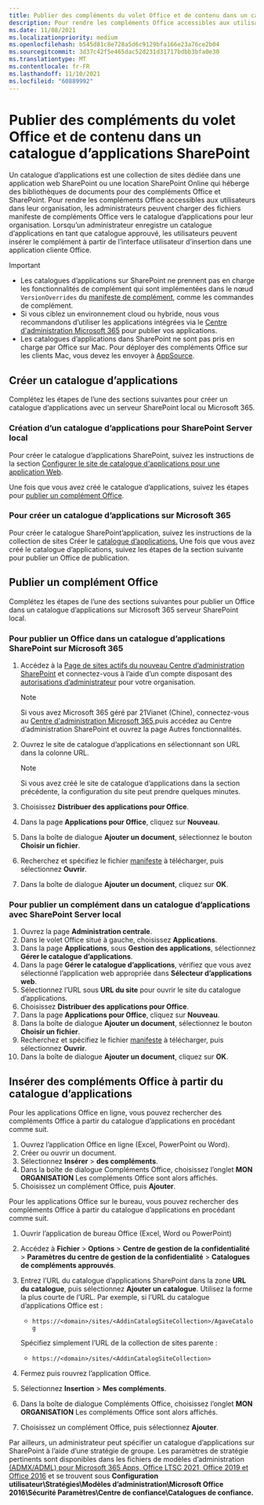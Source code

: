 ```yaml
---
title: Publier des compléments du volet Office et de contenu dans un catalogue d’applications SharePoint
description: Pour rendre les compléments Office accessibles aux utilisateurs, les administrateurs peuvent charger des fichiers manifeste de compléments Office vers le catalogue d’applications pour leur organisation.
ms.date: 11/08/2021
ms.localizationpriority: medium
ms.openlocfilehash: b545d81c8e728a5d6c9129bfa166e23a76ce2b04
ms.sourcegitcommit: 3d37c42f5e465dac52d231d31717bdbb3bfa0e30
ms.translationtype: MT
ms.contentlocale: fr-FR
ms.lasthandoff: 11/10/2021
ms.locfileid: "60889992"
---
```

# <a name="publish-task-pane-and-content-add-ins-to-a-sharepoint-app-catalog"></a>Publier des compléments du volet Office et de contenu dans un catalogue d’applications SharePoint

Un catalogue d’applications est une collection de sites dédiée dans une application web SharePoint ou une location SharePoint Online qui héberge des bibliothèques de documents pour des compléments Office et SharePoint. Pour rendre les compléments Office accessibles aux utilisateurs dans leur organisation, les administrateurs peuvent charger des fichiers manifeste de compléments Office vers le catalogue d’applications pour leur organisation. Lorsqu’un administrateur enregistre un catalogue d’applications en tant que catalogue approuvé, les utilisateurs peuvent insérer le complément à partir de l’interface utilisateur d’insertion dans une application cliente Office.

> [!IMPORTANT]
>
> - Les catalogues d’applications sur SharePoint ne prennent pas en charge les fonctionnalités de complément qui sont implémentées dans le nœud `VersionOverrides` du [manifeste de complément](../develop/add-in-manifests.md), comme les commandes de complément.
> - Si vous ciblez un environnement cloud ou hybride, nous vous recommandons d’utiliser les applications intégrées via le [Centre d'administration Microsoft 365](/microsoft-365/admin/manage/test-and-deploy-microsoft-365-apps) pour publier vos applications.
> - Les catalogues d’applications dans SharePoint ne sont pas pris en charge par Office sur Mac. Pour déployer des compléments Office sur les clients Mac, vous devez les envoyer à [AppSource](/office/dev/store/submit-to-the-office-store).

## <a name="create-an-app-catalog"></a>Créer un catalogue d’applications

Complétez les étapes de l’une des sections suivantes pour créer un catalogue d’applications avec un serveur SharePoint local ou Microsoft 365.

### <a name="to-create-an-app-catalog-for-on-premises-sharepoint-server"></a>Création d’un catalogue d’applications pour SharePoint Server local

Pour créer le catalogue d’applications SharePoint, suivez les instructions de la section [Configurer le site de catalogue d'applications pour une application Web](/sharepoint/administration/manage-the-app-catalog).

Une fois que vous avez créé le catalogue d’applications, suivez les étapes pour [publier un complément Office](#publish-an-office-add-in).

### <a name="to-create-an-app-catalog-on-microsoft-365"></a>Pour créer un catalogue d’applications sur Microsoft 365

Pour créer le catalogue SharePoint’application, suivez les instructions de la collection de sites Créer le [catalogue d’applications.](/sharepoint/use-app-catalog#step-1-create-the-app-catalog-site-collection) Une fois que vous avez créé le catalogue d’applications, suivez les étapes de la section suivante pour publier un Office de publication.

## <a name="publish-an-office-add-in"></a>Publier un complément Office

Complétez les étapes de l’une des sections suivantes pour publier un Office dans un catalogue d’applications sur Microsoft 365 serveur SharePoint local.

### <a name="to-publish-an-office-add-in-to-a-sharepoint-app-catalog-on-microsoft-365"></a>Pour publier un Office dans un catalogue d’applications SharePoint sur Microsoft 365

1. Accédez à la [Page de sites actifs du nouveau Centre d’administration SharePoint](https://admin.microsoft.com/sharepoint?page=siteManagement&modern=true) et connectez-vous à l’aide d’un compte disposant des [autorisations d’administrateur](/sharepoint/sharepoint-admin-role) pour votre organisation.

    > [!NOTE]
    > Si vous avez Microsoft 365 géré par 21Vianet (Chine), connectez-vous au [Centre d'administration Microsoft 365,](https://go.microsoft.com/fwlink/p/?linkid=850627)puis accédez au Centre d’administration SharePoint et ouvrez la page Autres fonctionnalités.

1. Ouvrez le site de catalogue d’applications en sélectionnant son URL dans la colonne URL.

    > [!NOTE]
    > Si vous avez créé le site de catalogue d’applications dans la section précédente, la configuration du site peut prendre quelques minutes.

1. Choisissez **Distribuer des applications pour Office**.
1. Dans la page **Applications pour Office**, cliquez sur **Nouveau**.
1. Dans la boîte de dialogue **Ajouter un document**, sélectionnez le bouton **Choisir un fichier**.
1. Recherchez et spécifiez le fichier [manifeste](../develop/add-in-manifests.md) à télécharger, puis sélectionnez **Ouvrir**.
1. Dans la boîte de dialogue **Ajouter un document**, cliquez sur **OK**.

### <a name="to-publish-an-add-in-to-an-app-catalog-with-on-premises-sharepoint-server"></a>Pour publier un complément dans un catalogue d’applications avec SharePoint Server local

1. Ouvrez la page **Administration centrale**.
1. Dans le volet Office situé à gauche, choisissez **Applications**.
1. Dans la page **Applications**, sous **Gestion des applications**, sélectionnez **Gérer le catalogue d’applications**.
1. Dans la page **Gérer le catalogue d’applications**, vérifiez que vous avez sélectionné l’application web appropriée dans **Sélecteur d’applications web**.
1. Sélectionnez l’URL sous **URL du site** pour ouvrir le site du catalogue d’applications.
1. Choisissez **Distribuer des applications pour Office**.
1. Dans la page **Applications pour Office**, cliquez sur **Nouveau**.
1. Dans la boîte de dialogue **Ajouter un document**, sélectionnez le bouton **Choisir un fichier**.
1. Recherchez et spécifiez le fichier [manifeste](../develop/add-in-manifests.md) à télécharger, puis sélectionnez **Ouvrir**.
1. Dans la boîte de dialogue **Ajouter un document**, cliquez sur **OK**.

## <a name="insert-office-add-ins-from-the-app-catalog"></a>Insérer des compléments Office à partir du catalogue d’applications

Pour les applications Office en ligne, vous pouvez rechercher des compléments Office à partir du catalogue d’applications en procédant comme suit.

1. Ouvrez l’application Office en ligne (Excel, PowerPoint ou Word).
1. Créer ou ouvrir un document.
1. Sélectionnez **Insérer** > **des compléments**.
1. Dans la boîte de dialogue Compléments Office, choisissez l’onglet **MON ORGANISATION** Les compléments Office sont alors affichés.
1. Choisissez un complément Office, puis **Ajouter**.

Pour les applications Office sur le bureau, vous pouvez rechercher des compléments Office à partir du catalogue d’applications en procédant comme suit.

1. Ouvrir l’application de bureau Office (Excel, Word ou PowerPoint)
1. Accédez à **Fichier** > **Options** > **Centre de gestion de la confidentialité**  >  **Paramètres du centre de gestion de la confidentialité** > **Catalogues de compléments approuvés**.
1. Entrez l’URL du catalogue d’applications SharePoint dans la zone **URL du catalogue**, puis sélectionnez **Ajouter un catalogue**.
    Utilisez la forme la plus courte de l’URL. Par exemple, si l’URL du catalogue d’applications Office est :
    - `https://<domain>/sites/<AddinCatalogSiteCollection>/AgaveCatalog`

    Spécifiez simplement l’URL de la collection de sites parente :
    - `https://<domain>/sites/<AddinCatalogSiteCollection>`
1. Fermez puis rouvrez l’application Office.
1. Sélectionnez **Insertion** > **Mes compléments**.
1. Dans la boîte de dialogue Compléments Office, choisissez l’onglet **MON ORGANISATION** Les compléments Office sont alors affichés.
1. Choisissez un complément Office, puis sélectionnez **Ajouter**.

Par ailleurs, un administrateur peut spécifier un catalogue d’applications sur SharePoint à l’aide d’une stratégie de groupe. Les paramètres de stratégie pertinents sont disponibles dans les fichiers de modèles d’administration [(ADMX/ADML) pour Microsoft 365 Apps, Office LTSC 2021, Office 2019 et Office 2016](https://www.microsoft.com/download/details.aspx?id=49030) et se trouvent sous **Configuration utilisateur\Stratégies\Modèles d’administration\Microsoft Office 2016\Sécurité Paramètres\Centre de confiance\Catalogues de confiance.**
